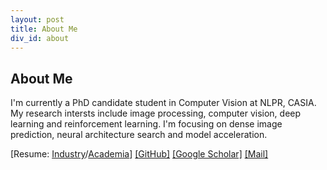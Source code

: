 ```yaml
---
layout: post
title: About Me
div_id: about
---
```


## About Me
I'm currently a PhD candidate student in Computer Vision at NLPR, CASIA. My research intersts include image processing, computer vision, deep learning and reinforcement learning. I'm focusing on dense image prediction, neural architecture search and model acceleration.

[Resume: [Industry](resumes/resume_industry.pdf)/[Academia](resumes/resume_research.pdf)]    [[GitHub]](https://github.com/wuhuikai)    [[Google Scholar]](https://scholar.google.com/citations?user=BGGToS0AAAAJ&hl=en)    [[Mail]](mailto:huikaiwu@icloud.com)
